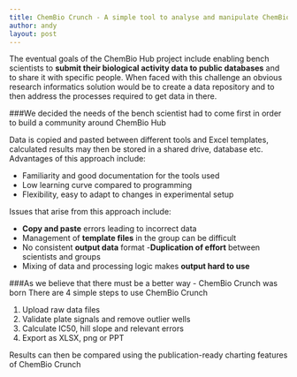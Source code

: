 ```yaml
---
title: ChemBio Crunch - A simple tool to analyse and manipulate ChemBio assay data
author: andy
layout: post
---
```


The eventual goals of the ChemBio Hub project include enabling bench scientists to **submit their biological activity data to public databases** and to share it  with specific people.<!-- more --> When faced with this challenge an obvious research informatics solution would be to create a data repository and to then address the processes required to get data in there.

###We decided the needs of the bench scientist had to come first in order to build a community around ChemBio Hub

Data is copied and pasted between different tools and Excel templates, calculated results may then be stored in a shared drive, database etc.
Advantages of this approach include:
- Familiarity and good documentation for the tools used
- Low learning curve compared to programming
- Flexibility, easy to adapt to changes in experimental setup

Issues that arise from this approach include:
- **Copy and paste** errors leading to incorrect data
- Management of **template files** in the group can be difficult
- No consistent **output data** format
-**Duplication of effort** between scientists and groups
- Mixing of data and processing logic makes **output hard to use**

###As we believe that there must be a better way - ChemBio Crunch was born
There are 4 simple steps to use ChemBio Crunch
1. Upload raw data files
2. Validate plate signals and remove outlier wells
3. Calculate IC50, hill slope and relevant errors
4. Export as XLSX, png or PPT

Results can then be compared using the publication-ready charting features of ChemBio Crunch

